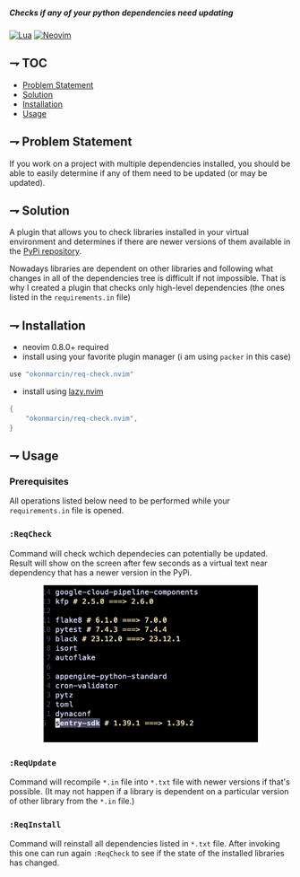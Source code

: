 
##### Checks if any of your python dependencies need updating

[![Lua](https://img.shields.io/badge/Lua-blue.svg?style=for-the-badge&logo=lua)](http://www.lua.org)
[![Neovim](https://img.shields.io/badge/Neovim%200.8+-green.svg?style=for-the-badge&logo=neovim)](https://neovim.io)

## ⇁ TOC
* [Problem Statement](#-Problem-Statement)
* [Solution](#-Solution)
* [Installation](#-Installation)
* [Usage](#-Usage)

## ⇁ Problem Statement
If you work on a project with multiple dependencies installed, you should be able to easily determine if any of them need to be updated (or may be updated). 

## ⇁ Solution
A plugin that allows you to check libraries installed in your virtual environment and determines if there are newer versions of them available in the [PyPi repository](https://pypi.org/). 

Nowadays libraries are dependent on other libraries and following what changes in all of the dependencies tree is difficult if not impossible. That is why I created a plugin that checks only high-level dependencies (the ones listed in the `requirements.in` file)

## ⇁ Installation
* neovim 0.8.0+ required
* install using your favorite plugin manager (i am using `packer` in this case)
```lua
use "okonmarcin/req-check.nvim"
```
* install using [lazy.nvim](https://github.com/folke/lazy.nvim)
```lua
{
    "okonmarcin/req-check.nvim",
}
```

## ⇁ Usage
### Prerequisites ###
All operations listed below need to be performed while your `requirements.in` file is opened.

### `:ReqCheck` ###
Command will check wchich dependecies can potentially be updated. Result will show on the screen after few seconds as a virtual text near dependency that has a newer version in the PyPi.

<div align="center">
<img alt="Result" height="280" src="/assets/example_result.png" />
</div>

### `:ReqUpdate` ###
Command will recompile `*.in` file into `*.txt` file with newer versions if that's possible. (It may not happen if a library is dependent on a particular version of other library from the `*.in` file.)

### `:ReqInstall` ###
Command will reinstall all dependencies listed in `*.txt` file. After invoking this one can run again `:ReqCheck` to see if the state of the installed libraries has changed.

